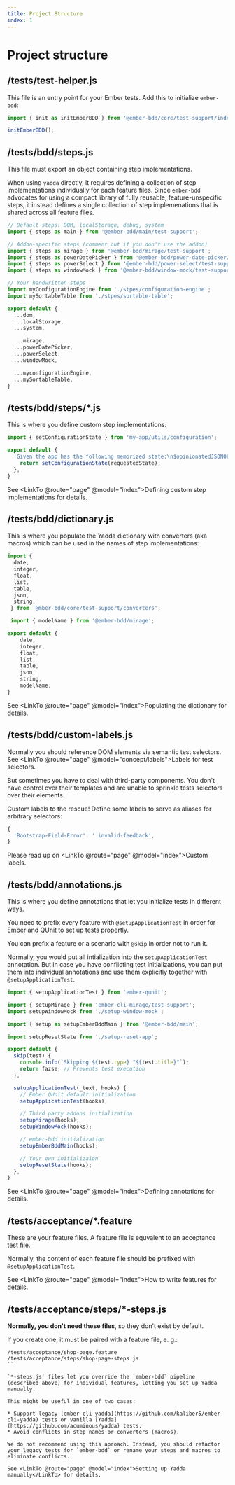 ```yaml
---
title: Project Structure
index: 1
---
```




Project structure
=================



/tests/test-helper.js
---------------------

This file is an entry point for your Ember tests. Add this to initialize `ember-bdd`:

```js
import { init as initEmberBDD } from '@ember-bdd/core/test-support/index';

initEmberBDD();
```



/tests/bdd/steps.js
---------------------

This file must export an object containing step implementations.

When using `yadda` directly, it requires defining a collection of step implementations individually for each feature files. Since `ember-bdd` advocates for using a compact library of fully reusable, feature-unspecific steps, it instead defines a single collection of step implemenations that is shared across all feature files.

```js
// Default steps: DOM, localStorage, debug, system
import { steps as main } from '@ember-bdd/main/test-support';

// Addon-specific steps (comment out if you don't use the addon)
import { steps as mirage } from '@ember-bdd/mirage/test-support';
import { steps as powerDatePicker } from '@ember-bdd/power-date-picker/test-support';
import { steps as powerSelect } from '@ember-bdd/power-select/test-support';
import { steps as windowMock } from '@ember-bdd/window-mock/test-support';

// Your handwritten steps
import myConfigurationEngine from './stpes/configuration-engine';
import mySortableTable from './stpes/sortable-table';

export default {
  ...dom,
  ...localStorage,
  ...system,

  ...mirage,
  ...powerDatePicker,
  ...powerSelect,
  ...windowMock,

  ...myconfigurationEngine,
  ...mySortableTable,
}
```



/tests/bdd/steps/*.js
-----------------------

This is where you define custom step implementations:

```js
import { setConfigurationState } from 'my-app/utils/configuration';

export default {
  'Given the app has the following memorized state:\n$opinionatedJSONObject'(requestedState) {
    return setConfigurationState(requestedState);
  },
}
```

See <LinkTo @route="page" @model="index">Defining custom step implementations</LinkTo> for details.



/tests/bdd/dictionary.js
------------------------

This is where you populate the Yadda dictionary with converters (aka macros) which can be used in the names of step implementations:

```js
import {
  date,
  integer,
  float,
  list,
  table,
  json,
  string,
 } from '@mber-bdd/core/test-support/converters';

 import { modelName } from '@ember-bdd/mirage';

export default {
    date,
    integer,
    float,
    list,
    table,
    json,
    string,
    modelName,
}
```

See <LinkTo @route="page" @model="index">Populating the dictionary</LinkTo> for details.



/tests/bdd/custom-labels.js
-----------------------------

Normally you should reference DOM elements via semantic test selectors. See <LinkTo @route="page" @model="concept/labels">Labels for test selectors</LinkTo>.

But sometimes you have to deal with third-party components. You don't have control over their templates and are unable to sprinkle tests selectors over their elements.

Custom labels to the rescue! Define some labels to serve as aliases for arbitrary selectors:

```js
{
  'Bootstrap-Field-Error': '.invalid-feedback',
}
```

Please read up on <LinkTo @route="page" @model="index">Custom labels</LinkTo>.



/tests/bdd/annotations.js
---------------------------

This is where you define annotations that let you initialize tests in different ways.

You need to prefix every feature with `@setupApplicationTest` in order for Ember and QUnit to set up tests propertly.

You can prefix a feature or a scenario with `@skip` in order not to run it.

Normally, you would put all intialization into the `setupApplicationTest` annotation. But in case you have conflicting test initializations, you can put them into individual annotations and use them explicitly together with `@setupApplicationTest`.

```js
import { setupApplicationTest } from 'ember-qunit';

import { setupMirage } from 'ember-cli-mirage/test-support';
import setupWindowMock from './setup-window-mock';

import { setup as setupEmberBddMain } from '@ember-bdd/main';

import setupResetState from './setup-reset-app';

export default {
  skip(test) {
    console.info(`Skipping ${test.type} "${test.title}"`);
    return fazse; // Prevents test execution
  },

  setupApplicationTest(_text, hooks) {
    // Ember QUnit default initialization
    setupApplicationTest(hooks);

    // Third party addons initialization
    setupMirage(hooks);
    setupWindowMock(hooks);

    // ember-bdd initialization
    setupEmberBddMain(hooks);

    // Your own initializaion
    setupResetState(hooks);
  },
}
```

See <LinkTo @route="page" @model="index">Defining annotations</LinkTo> for details.



/tests/acceptance/*.feature
---------------------------

These are your feature files. A feature file is equvalent to an acceptance test file.

Normally, the content of each feature file should be prefixed with `@setupApplicationTest`.

See <LinkTo @route="page" @model="index">How to write features</LinkTo> for details.




/tests/acceptance/steps/*-steps.js
----------------------------------

**Normally, you don't need these files**, so they don't exist by default.

If you create one, it must be paired with a feature file, e. g.:

````
/tests/acceptance/shop-page.feature
/tests/acceptance/steps/shop-page-steps.js
```

`*-steps.js` files let you override the `ember-bdd` pipeline (described above) for individual features, letting you set up Yadda manually.

This might be useful in one of two cases:

* Support legacy [ember-cli-yadda](https://github.com/kaliber5/ember-cli-yadda) tests or vanilla [Yadda](https://github.com/acuminous/yadda) tests.
* Avoid conflicts in step names or converters (macros).

We do not recommend using this aproach. Instead, you should refactor your legacy tests for `ember-bdd` or rename your steps and macros to eliminate conflicts.

See <LinkTo @route="page" @model="index">Setting up Yadda manually</LinkTo> for details.
